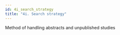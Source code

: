 ```yaml
---
id: 4i_search_strategy
title: "4i. Search strategy"
---
```

Method of handling abstracts and unpublished studies